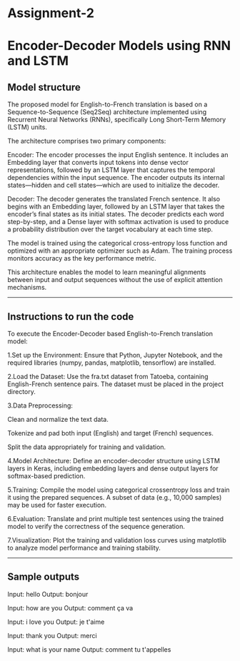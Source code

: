 # Assignment-2
<h1>Encoder-Decoder Models using RNN and LSTM</h1>
<h2>Model structure </h2>
<p>
The proposed model for English-to-French translation is based on a Sequence-to-Sequence (Seq2Seq) architecture implemented using Recurrent Neural Networks (RNNs), specifically Long Short-Term Memory (LSTM) units.

The architecture comprises two primary components:

Encoder:
The encoder processes the input English sentence. It includes an Embedding layer that converts input tokens into dense vector representations, followed by an LSTM layer that captures the temporal dependencies within the input sequence. The encoder outputs its internal states—hidden and cell states—which are used to initialize the decoder.

Decoder:
The decoder generates the translated French sentence. It also begins with an Embedding layer, followed by an LSTM layer that takes the encoder’s final states as its initial states. The decoder predicts each word step-by-step, and a Dense layer with softmax activation is used to produce a probability distribution over the target vocabulary at each time step.

The model is trained using the categorical cross-entropy loss function and optimized with an appropriate optimizer such as Adam. The training process monitors accuracy as the key performance metric.

This architecture enables the model to learn meaningful alignments between input and output sequences without the use of explicit attention mechanisms.
</p>
<hr>
<h2>Instructions to run the code </h2>
<p>
  To execute the Encoder-Decoder based English-to-French translation model:

1.Set up the Environment:
Ensure that Python, Jupyter Notebook, and the required libraries (numpy, pandas, matplotlib, tensorflow) are installed.

2.Load the Dataset:
Use the fra.txt dataset from Tatoeba, containing English-French sentence pairs. The dataset must be placed in the project directory.

3.Data Preprocessing:

Clean and normalize the text data.

Tokenize and pad both input (English) and target (French) sequences.

Split the data appropriately for training and validation.

4.Model Architecture:
Define an encoder-decoder structure using LSTM layers in Keras, including embedding layers and dense output layers for softmax-based prediction.

5.Training:
Compile the model using categorical crossentropy loss and train it using the prepared sequences. A subset of data (e.g., 10,000 samples) may be used for faster execution.

6.Evaluation:
Translate and print multiple test sentences using the trained model to verify the correctness of the sequence generation.

7.Visualization:
Plot the training and validation loss curves using matplotlib to analyze model performance and training stability.
</p>
<hr>
<h2>Sample outputs </h2>
<p>
  Input: hello
Output: bonjour

Input: how are you
Output: comment ça va

Input: i love you
Output: je t'aime

Input: thank you
Output: merci

Input: what is your name
Output: comment tu t'appelles
</p>











